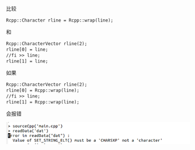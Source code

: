 比较
```
Rcpp::Character rline = Rcpp::wrap(line);
```
和
```
Rcpp::CharacterVector rline(2);
rline[0] = line;
//fi >> line;
rline[1] = line;
```

如果
```
Rcpp::CharacterVector rline(2);
rline[0] = Rcpp::wrap(line);
//fi >> line;
rline[1] = Rcpp::wrap(line);
```

会报错

![](error.png)
